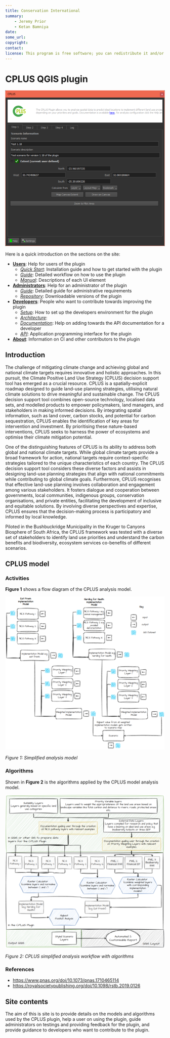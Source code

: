 ```yaml
---
title: Conservation International
summary:
    - Jeremy Prior
    - Ketan Bamniya
date:
some_url:
copyright:
contact:
license: This program is free software; you can redistribute it and/or modify it under the terms of the GNU Affero General Public License as published by the Free Software Foundation; either version 3 of the License, or (at your option) any later version.
---
```


# CPLUS QGIS plugin

![CPLUS add implementation model](img/home-plugin-screenshot.png)

Here is a quick introduction on the sections on the site:

- **[Users](user/index.md)**: Help for users of the plugin
    * *[Quick Start](user/quickstart/index.md)*: Installation guide and how to get started with the plugin
    * *[Guide](user/guide/index.md)*: Detailed workflow on how to use the plugin
    * *[Manual](user/manual/index.md)*: Descriptions of each UI element
- **[Administrators](administrator/index.md)**: Help for an administrator of the plugin
    * *[Guide](administrator/guide/index.md)*: Detailed guide for administrative requirements
    * *[Repository](administrator/repository/index.md)*: Downloadable versions of the plugin
- **[Developers](developer/index.md)**: People who want to contribute towards improving the plugin
    * *[Setup](developer/setup/index.md)*: How to set up the developers environment for the plugin
    * *[Architecture](developer/architecture/index.md)*:
    * *[Documentation](developer/documentation/index.md)*: Help on adding towards the API documentation for a developer
    * *[API](developer/index.md)*: Application programming interface for the plugin
- **[About](about/ci.md)**: Information on CI and other contributors to the plugin

## Introduction

The challenge of mitigating climate change and achieving global and national climate targets requires innovative and
holistic approaches. In this pursuit, the Climate Positive Land Use Strategy (CPLUS) decision support tool has emerged
as a crucial resource. CPLUS is a spatially-explicit roadmap designed to guide land-use planning strategies, utilising
natural climate solutions to drive meaningful and sustainable change. The CPLUS decision support tool combines
open-source technology, localised data sets, and modelled products to empower policymakers, land managers,
and stakeholders in making informed decisions. By integrating spatial information, such as land cover, carbon stocks,
and potential for carbon sequestration, CPLUS enables the identification of key areas for intervention and investment.
By prioritising these nature-based interventions, CPLUS seeks to harness the power of ecosystems and optimise their
climate mitigation potential.

One of the distinguishing features of CPLUS is its ability to address both global and national climate targets.
While global climate targets provide a broad framework for action, national targets require context-specific strategies
tailored to the unique characteristics of each country. The CPLUS decision support tool considers these diverse factors
and assists in designing land-use planning strategies that align with national commitments while contributing to global
climate goals. Furthermore, CPLUS recognises that effective land-use planning involves collaboration and engagement
among various stakeholders. It fosters dialogue and cooperation between governments, local communities, indigenous
groups, conservation organisations, and private entities, facilitating the development of inclusive and equitable
solutions. By involving diverse perspectives and expertise, CPLUS ensures that the decision-making process is
participatory and informed by local knowledge.

Piloted in the Bushbuckridge Municipality in the Kruger to Canyons Biosphere of South Africa, the CPLUS framework was
tested with a diverse set of stakeholders to identify land use priorities and understand the carbon benefits and
biodiversity, ecosystem services co-benefits of different scenarios.

## CPLUS model

### Activities

**Figure 1** shows a flow diagram of the CPLUS analysis model.

![Simplified analysis model](img/simplified_analysis_model.svg)

*Figure 1: Simplified analysis model*

### Algorithms

Shown in **Figure 2** is the algorithms applied by the CPLUS model analysis model.

![Simplified analysis model with algorithms](img/workflow_with_algorithms.svg)

*Figure 2: CPLUS simplified analysis workflow with algorithms*

### References

- https://www.pnas.org/doi/10.1073/pnas.1710465114
- https://royalsocietypublishing.org/doi/10.1098/rstb.2019.0126

## Site contents

The aim of this is site is to provide details on the models and algorithms used by the CPLUS plugin,
help a user on using the plugin, guide administrators on testings and providing feedback for the plugin,
and provide guidance to developers who want to contribute to the plugin.


